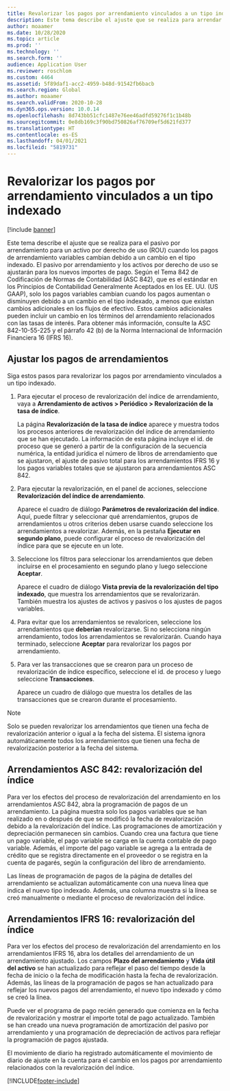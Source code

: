 ```yaml
---
title: Revalorizar los pagos por arrendamiento vinculados a un tipo indexado
description: Este tema describe el ajuste que se realiza para arrendar el pasivo para un activo por derecho de uso (ROU) cuando los pagos de arrendamiento variables cambian debido a un cambio en el tipo indexado.
author: moaamer
ms.date: 10/28/2020
ms.topic: article
ms.prod: ''
ms.technology: ''
ms.search.form: ''
audience: Application User
ms.reviewer: roschlom
ms.custom: 4464
ms.assetid: 5f89daf1-acc2-4959-b48d-91542fb6bacb
ms.search.region: Global
ms.author: moaamer
ms.search.validFrom: 2020-10-28
ms.dyn365.ops.version: 10.0.14
ms.openlocfilehash: 8d743bb51cfc1487e76ee46adfd59276f1c1b48b
ms.sourcegitcommit: 0e8db169c3f90bd750826af76709ef5d621fd377
ms.translationtype: HT
ms.contentlocale: es-ES
ms.lasthandoff: 04/01/2021
ms.locfileid: "5819731"
---
```

# <a name="revalue-lease-payments-that-are-linked-to-an-index-rate"></a>Revalorizar los pagos por arrendamiento vinculados a un tipo indexado

[!include [banner](../includes/banner.md)]

Este tema describe el ajuste que se realiza para el pasivo por arrendamiento para un activo por derecho de uso (ROU) cuando los pagos de arrendamiento variables cambian debido a un cambio en el tipo indexado. El pasivo por arrendamiento y los activos por derecho de uso se ajustarán para los nuevos importes de pago. Según el Tema 842 de Codificación de Normas de Contabilidad (ASC 842), que es el estándar en los Principios de Contabilidad Generalmente Aceptados en los EE. UU. (US GAAP), solo los pagos variables cambian cuando los pagos aumentan o disminuyen debido a un cambio en el tipo indexado, a menos que existan cambios adicionales en los flujos de efectivo. Estos cambios adicionales pueden incluir un cambio en los términos del arrendamiento relacionados con las tasas de interés. Para obtener más información, consulte la ASC 842-10-55-225 y el párrafo 42 (b) de la Norma Internacional de Información Financiera 16 (IFRS 16).

## <a name="adjust-lease-payments"></a>Ajustar los pagos de arrendamientos

Siga estos pasos para revalorizar los pagos por arrendamiento vinculados a un tipo indexado.

1. Para ejecutar el proceso de revalorización del índice de arrendamiento, vaya a **Arrendamiento de activos \> Periódico \> Revalorización de la tasa de índice**.

    La página **Revalorización de la tasa de índice** aparece y muestra todos los procesos anteriores de revalorización del índice de arrendamiento que se han ejecutado. La información de esta página incluye el id. de proceso que se generó a partir de la configuración de la secuencia numérica, la entidad jurídica el número de libros de arrendamiento que se ajustaron, el ajuste de pasivo total para los arrendamientos IFRS 16 y los pagos variables totales que se ajustaron para arrendamientos ASC 842.

2. Para ejecutar la revalorización, en el panel de acciones, seleccione **Revalorización del índice de arrendamiento**.

    Aparece el cuadro de diálogo **Parámetros de revalorización del índice**. Aquí, puede filtrar y seleccionar qué arrendamientos, grupos de arrendamientos u otros criterios deben usarse cuando seleccione los arrendamientos a revalorizar. Además, en la pestaña **Ejecutar en segundo plano**, puede configurar el proceso de revalorización del índice para que se ejecute en un lote.

4. Seleccione los filtros para seleccionar los arrendamientos que deben incluirse en el procesamiento en segundo plano y luego seleccione **Aceptar**.

    Aparece el cuadro de diálogo **Vista previa de la revalorización del tipo indexado**, que muestra los arrendamientos que se revalorizarán. También muestra los ajustes de activos y pasivos o los ajustes de pagos variables.
    
5. Para evitar que los arrendamientos se revaloricen, seleccione los arrendamientos que **deberían** revalorizarse. Si no selecciona ningún arrendamiento, todos los arrendamientos se revalorizarán. Cuando haya terminado, seleccione **Aceptar** para revalorizar los pagos por arrendamiento.
6. Para ver las transacciones que se crearon para un proceso de revalorización de índice específico, seleccione el id. de proceso y luego seleccione **Transacciones**.

    Aparece un cuadro de diálogo que muestra los detalles de las transacciones que se crearon durante el procesamiento.

> [!NOTE]
> Solo se pueden revalorizar los arrendamientos que tienen una fecha de revalorización anterior o igual a la fecha del sistema. El sistema ignora automáticamente todos los arrendamientos que tienen una fecha de revalorización posterior a la fecha del sistema.

## <a name="asc-842-leases--index-revaluation"></a>Arrendamientos ASC 842: revalorización del índice

Para ver los efectos del proceso de revalorización del arrendamiento en los arrendamientos ASC 842, abra la programación de pagos de un arrendamiento. La página muestra solo los pagos variables que se han realizado en o después de que se modificó la fecha de revalorización debido a la revalorización del índice. Las programaciones de amortización y depreciación permanecen sin cambios. Cuando crea una factura que tiene un pago variable, el pago variable se carga en la cuenta contable de pago variable. Además, el importe del pago variable se agrega a la entrada de crédito que se registra directamente en el proveedor o se registra en la cuenta de pagarés, según la configuración del libro de arrendamiento.

Las líneas de programación de pagos de la página de detalles del arrendamiento se actualizan automáticamente con una nueva línea que indica el nuevo tipo indexado. Además, una columna muestra si la línea se creó manualmente o mediante el proceso de revalorización del índice.

## <a name="ifrs-16-leases--index-revaluation"></a>Arrendamientos IFRS 16: revalorización del índice

Para ver los efectos del proceso de revalorización del arrendamiento en los arrendamientos IFRS 16, abra los detalles del arrendamiento de un arrendamiento ajustado. Los campos **Plazo del arrendamiento** y **Vida útil del activo** se han actualizado para reflejar el paso del tiempo desde la fecha de inicio o la fecha de modificación hasta la fecha de revalorización. Además, las líneas de la programación de pagos se han actualizado para reflejar los nuevos pagos del arrendamiento, el nuevo tipo indexado y cómo se creó la línea.

Puede ver el programa de pago recién generado que comienza en la fecha de revalorización y mostrar el importe total de pago actualizado. También se han creado una nueva programación de amortización del pasivo por arrendamiento y una programación de depreciación de activos para reflejar la programación de pagos ajustada.

El movimiento de diario ha registrado automáticamente el movimiento de diario de ajuste en la cuenta para el cambio en los pagos por arrendamiento relacionados con la revalorización del índice.


[!INCLUDE[footer-include](../../includes/footer-banner.md)]